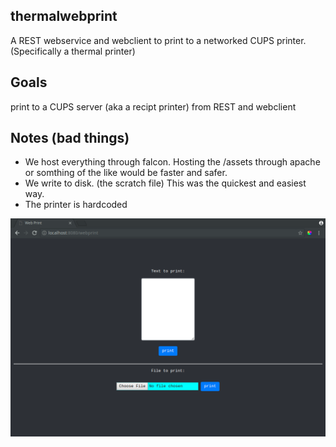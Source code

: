 ## thermalwebprint
A REST webservice and webclient to print to a networked CUPS printer. (Specifically a thermal printer)

## Goals
print to a CUPS server (aka a recipt printer) from REST and webclient

## Notes (bad things)
+ We host everything through falcon. Hosting the /assets through apache or somthing of the like would be faster and safer.
+ We write to disk. (the scratch file) This was the quickest and easiest way.
+ The printer is hardcoded

![image](./webprint.png)
